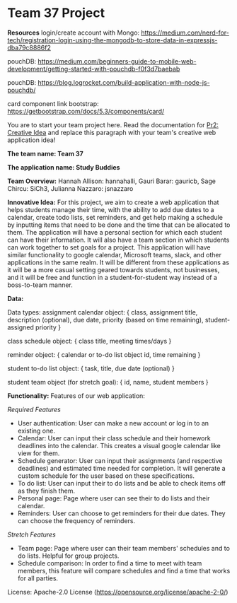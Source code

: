 # Team 37 Project

**Resources**
login/create account with Mongo: https://medium.com/nerd-for-tech/registration-login-using-the-mongodb-to-store-data-in-expressjs-dba79c8886f2


pouchDB: https://medium.com/beginners-guide-to-mobile-web-development/getting-started-with-pouchdb-f0f3d7baebab

pouchDB: https://blog.logrocket.com/build-application-with-node-js-pouchdb/

card component link bootstrap: https://getbootstrap.com/docs/5.3/components/card/

You are to start your team project here. Read the documentation for
[Pr2: Creative Idea](https://umass-cs-326.github.io/docs/project/Idea/) and replace this paragraph with your team's
creative web application idea!

**The team name: Team 37**

**The application name: Study Buddies**

**Team Overview:** 
    Hannah Allison: hannahalli, 
    Gauri Barar: gauricb, 
    Sage Chircu: SiCh3,
    Julianna Nazzaro: jsnazzaro

**Innovative Idea:** 
    For this project, we aim to create a web application that helps students manage their time, with the ability to add due dates to a calendar, create todo lists, set reminders, and get help making a schedule by inputting items that need to be done and the time that can be allocated to them. The application will have a personal section for which each student can have their information. It will also have a team section in which students can work together to set goals for a project. This application will have similar functionality to google calendar, Microsoft teams, slack, and other applications in the same realm. It will be different from these applications as it will be a more casual setting geared towards students, not businesses, and it will be free and function in a student-for-student way instead of a boss-to-team manner.  

**Data:**

Data types:
assignment calendar object:
{ class, assignment title, description (optional), due date, priority (based on time remaining), student-assigned priority }

class schedule object:
{ class title, meeting times/days } 

reminder object: 
{ calendar or to-do list object id, time remaining } 

student to-do list object: 
{ task, title, due date (optional) }

student team object (for stretch goal):
{ id, name, student members }


**Functionality:**
Features of our web application:

*Required Features*

- User authentication: User can make a new account or log in to an existing one. 
- Calendar: User can input their class schedule and their homework deadlines into the calendar. This creates a visual google calendar like view for them. 
- Schedule generator: User can input their assignments (and respective deadlines) and estimated time needed for completion. It will generate a custom schedule for the user based on these specifications. 
- To do list: User can input their to do lists and be able to check items off as they finish them. 
- Personal page: Page where user can see their to do lists and their calendar. 
- Reminders: User can choose to get reminders for their due dates. They can choose the frequency of reminders. 

*Stretch Features*
- Team page: Page where user can their team members' schedules and to do lists. Helpful for group projects.
- Schedule comparison: In order to find a time to meet with team members, this feature will compare schedules and find a time that works for all parties. 

License:
Apache-2.0 License (https://opensource.org/license/apache-2-0/)

